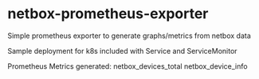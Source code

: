 # netbox-prometheus-exporter
Simple prometheus exporter to generate graphs/metrics from netbox data

Sample deployment for k8s included with Service and ServiceMonitor

Prometheus Metrics generated:
netbox_devices_total
netbox_device_info
